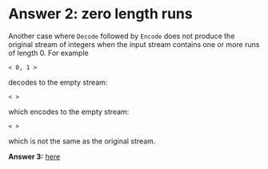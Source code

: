 # Answer 2: zero length runs

Another case where `Decode` followed by `Encode` does not produce the original stream of integers
when the input stream contains one or more runs of length 0. For example

```
< 0, 1 >

```
decodes to the empty stream:
```
< >

```
which encodes to the empty stream:
```
< >

```
which is not the same as the original stream.

**Answer 3:** [here](./.ANSWER3.md) 
